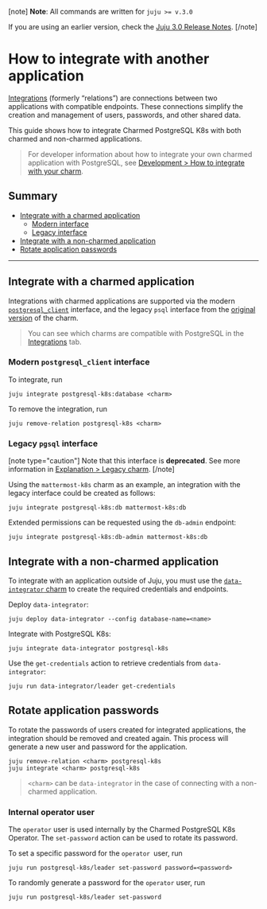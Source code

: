 [note]
**Note**: All commands are written for `juju >= v.3.0`

If you are using an earlier version, check the [Juju 3.0 Release Notes](https://juju.is/docs/juju/roadmap#heading--juju-3-0-0---22-oct-2022).
[/note]

# How to integrate with another application
[Integrations](https://juju.is/docs/juju/relation) (formerly “relations”) are connections between two applications with compatible endpoints. These connections simplify the creation and management of users, passwords, and other shared data.

This guide shows how to integrate Charmed PostgreSQL K8s with both charmed and non-charmed applications.

> For developer information about how to integrate your own charmed application with PostgreSQL, see [Development > How to integrate with your charm](/t/11853).

## Summary
* [Integrate with a charmed application](#integrate-with-a-charmed-application)
  * [Modern interface](#modern-interface)
  * [Legacy interface](#legacy-interface)
* [Integrate with a non-charmed application](#integrate-with-a-non-charmed-application)
* [Rotate application passwords](#rotate-application-passwords)

---

## Integrate with a charmed application

Integrations with charmed applications are supported via the modern [`postgresql_client`](https://github.com/canonical/charm-relation-interfaces/blob/main/interfaces/postgresql_client/v0/README.md) interface, and the legacy `psql` interface from the [original version](https://launchpad.net/postgresql-charm) of the charm.

> You can see which charms are compatible with PostgreSQL in the [Integrations](https://charmhub.io/postgresql-k8s/integrations) tab.

### Modern `postgresql_client` interface

To integrate, run
```shell
juju integrate postgresql-k8s:database <charm>
```

To remove the integration, run
```shell
juju remove-relation postgresql-k8s <charm>
```

### Legacy `pgsql` interface

[note type="caution"]
Note that this interface is **deprecated**.
See more information in [Explanation > Legacy charm](/t/11013).
[/note]

Using the `mattermost-k8s` charm as an example, an integration with the legacy interface could be created as follows:
 ```shell
juju integrate postgresql-k8s:db mattermost-k8s:db
```

Extended permissions can be requested using the `db-admin` endpoint:
```shell
juju integrate postgresql-k8s:db-admin mattermost-k8s:db
```

## Integrate with a non-charmed application

To integrate with an application outside of Juju, you must use the [`data-integrator` charm](https://charmhub.io/data-integrator) to create the required credentials and endpoints.

Deploy `data-integrator`:
```shell
juju deploy data-integrator --config database-name=<name>
```

Integrate with PostgreSQL K8s:
```shell
juju integrate data-integrator postgresql-k8s
```

Use the `get-credentials` action to retrieve credentials from `data-integrator`:
```shell
juju run data-integrator/leader get-credentials
```

## Rotate application passwords
To rotate the passwords of users created for integrated applications, the integration should be removed and created again. This process will generate a new user and password for the application.

```shell
juju remove-relation <charm> postgresql-k8s
juju integrate <charm> postgresql-k8s
```
>`<charm>` can be `data-integrator` in the case of connecting with a non-charmed application.

### Internal operator user
The `operator` user is used internally by the Charmed PostgreSQL K8s Operator. The `set-password` action can be used to rotate its password.

To set a specific password for the `operator `user, run
```shell
juju run postgresql-k8s/leader set-password password=<password>
```

To randomly generate a password for the `operator` user, run

```shell
juju run postgresql-k8s/leader set-password
```